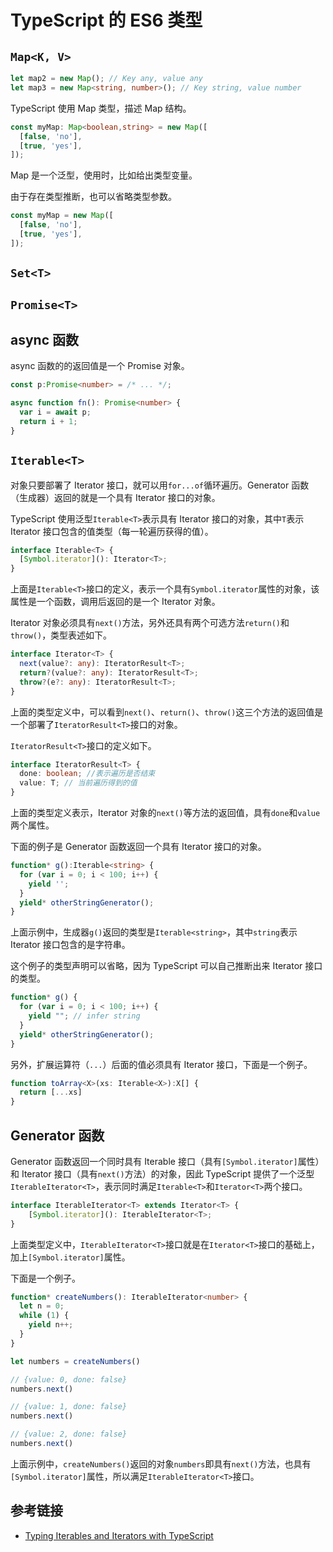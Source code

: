 # TypeScript 的 ES6 类型

## `Map<K, V>`

```typescript
let map2 = new Map(); // Key any, value any
let map3 = new Map<string, number>(); // Key string, value number
```

TypeScript 使用 Map 类型，描述 Map 结构。

```typescript
const myMap: Map<boolean,string> = new Map([
  [false, 'no'],
  [true, 'yes'],
]);
```

Map 是一个泛型，使用时，比如给出类型变量。

由于存在类型推断，也可以省略类型参数。

```typescript
const myMap = new Map([
  [false, 'no'],
  [true, 'yes'],
]);
```

## `Set<T>`

## `Promise<T>`

## async 函数

async 函数的的返回值是一个 Promise 对象。

```typescript
const p:Promise<number> = /* ... */;

async function fn(): Promise<number> {
  var i = await p;
  return i + 1;
}
```

## `Iterable<T>`

对象只要部署了 Iterator 接口，就可以用`for...of`循环遍历。Generator 函数（生成器）返回的就是一个具有 Iterator 接口的对象。

TypeScript 使用泛型`Iterable<T>`表示具有 Iterator 接口的对象，其中`T`表示 Iterator 接口包含的值类型（每一轮遍历获得的值）。

```typescript
interface Iterable<T> {
  [Symbol.iterator](): Iterator<T>;
}
```

上面是`Iterable<T>`接口的定义，表示一个具有`Symbol.iterator`属性的对象，该属性是一个函数，调用后返回的是一个 Iterator 对象。

Iterator 对象必须具有`next()`方法，另外还具有两个可选方法`return()`和`throw()`，类型表述如下。

```typescript
interface Iterator<T> {
  next(value?: any): IteratorResult<T>;
  return?(value?: any): IteratorResult<T>;
  throw?(e?: any): IteratorResult<T>;
}
```

上面的类型定义中，可以看到`next()`、`return()`、`throw()`这三个方法的返回值是一个部署了`IteratorResult<T>`接口的对象。

`IteratorResult<T>`接口的定义如下。

```typescript
interface IteratorResult<T> {
  done: boolean; //表示遍历是否结束
  value: T; // 当前遍历得到的值
}
```

上面的类型定义表示，Iterator 对象的`next()`等方法的返回值，具有`done`和`value`两个属性。

下面的例子是 Generator 函数返回一个具有 Iterator 接口的对象。

```typescript
function* g():Iterable<string> {
  for (var i = 0; i < 100; i++) {
    yield '';
  }
  yield* otherStringGenerator();
}
```

上面示例中，生成器`g()`返回的类型是`Iterable<string>`，其中`string`表示 Iterator 接口包含的是字符串。

这个例子的类型声明可以省略，因为 TypeScript 可以自己推断出来 Iterator 接口的类型。

```typescript
function* g() {
  for (var i = 0; i < 100; i++) {
    yield ""; // infer string
  }
  yield* otherStringGenerator();
}
```

另外，扩展运算符（`...`）后面的值必须具有 Iterator 接口，下面是一个例子。

```typescript
function toArray<X>(xs: Iterable<X>):X[] {
  return [...xs]
}
```

## Generator 函数

Generator 函数返回一个同时具有 Iterable 接口（具有`[Symbol.iterator]`属性）和 Iterator 接口（具有`next()`方法）的对象，因此 TypeScript 提供了一个泛型`IterableIterator<T>`，表示同时满足`Iterable<T>`和`Iterator<T>`两个接口。

```typescript
interface IterableIterator<T> extends Iterator<T> {
    [Symbol.iterator](): IterableIterator<T>;
}
```

上面类型定义中，`IterableIterator<T>`接口就是在`Iterator<T>`接口的基础上，加上`[Symbol.iterator]`属性。

下面是一个例子。

```typescript
function* createNumbers(): IterableIterator<number> {
  let n = 0;
  while (1) {
    yield n++;
  }
}

let numbers = createNumbers()

// {value: 0, done: false}
numbers.next()

// {value: 1, done: false}
numbers.next()

// {value: 2, done: false}
numbers.next()
```

上面示例中，`createNumbers()`返回的对象`numbers`即具有`next()`方法，也具有`[Symbol.iterator]`属性，所以满足`IterableIterator<T>`接口。

## 参考链接

- [Typing Iterables and Iterators with TypeScript](https://www.geekabyte.io/2019/06/typing-iterables-and-iterators-with.html)